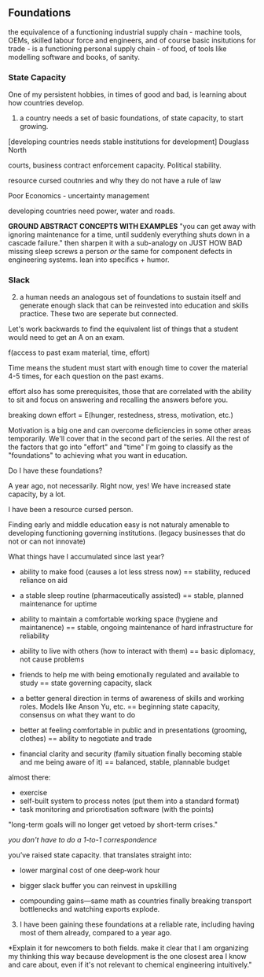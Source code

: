 ## Foundations

the equivalence of a functioning industrial supply chain - machine tools, OEMs, skilled labour force and engineers, and of course basic insitutions for trade - is a functioning personal supply chain - of food, of tools like modelling software and books, of sanity.


### State Capacity

One of my persistent hobbies, in times of good and bad, is learning about how countries develop. 

1. a country needs a set of basic foundations, of state capacity, to start growing.



[developing countries needs stable institutions for development]
Douglass North

courts, business contract enforcement capacity. Political stability.

resource cursed coutnries and why they do not have a rule of law


Poor Economics - uncertainty management

developing countries need power, water and roads.



**GROUND ABSTRACT CONCEPTS WITH EXAMPLES**
"you can get away with ignoring maintenance for a time, until suddenly everything shuts down in a cascade failure." then sharpen it with a sub-analogy on JUST HOW BAD missing sleep screws a person *or* the same for component defects in engineering systems. lean into specifics + humor.



### Slack

2. a human needs an analogous set of foundations to sustain itself and generate enough slack that can be reinvested into education and skills practice. These two are seperate but connected.


Let's work backwards to find the equivalent list of things that a student would need to get an A on an exam. 

f(access to past exam material, time, effort)

Time means the student must start with enough time to cover the material 4-5 times, for each question on the past exams.

effort also has some prerequisites, those that are correlated with the ability to sit and focus on answering and recalling the answers before you.

breaking down effort = E(hunger, restedness, stress, motivation, etc.)

Motivation is a big one and can overcome deficiencies in some other areas temporarily. We'll cover that in the second part of the series. All the rest of the factors that go into "effort" and "time" I'm going to classify as the "foundations" to achieving what you want in education.


Do I have these foundations?

A year ago, not necessarily. Right now, yes! We have increased state capacity, by a lot.






I have been a resource cursed person.



Finding early and middle education easy is not naturaly amenable to developing functioning governing institutions. (legacy businesses that do not or can not innovate)




What things have I accumulated since last year?

- ability to make food (causes a lot less stress now) == stability, reduced reliance on aid

- a stable sleep routine (pharmaceutically assisted) == stable, planned maintenance for uptime
- ability to maintain a comfortable working space (hygiene and maintanence) == stable, ongoing maintenance of hard infrastructure for reliability

- ability to live with others (how to interact with them) == basic diplomacy, not cause problems

- friends to help me with being emotionally regulated and available to study == state governing capacity, slack

- a better general direction in terms of awareness of skills and working roles. Models like Anson Yu, etc. == beginning state capacity, consensus on what they want to do

- better at feeling comfortable in public and in presentations (grooming, clothes) == ability to negotiate and trade
- financial clarity and security (family situation finally becoming stable and me being aware of it) == balanced, stable, plannable budget


almost there:
- exercise
- self-built system to process notes (put them into a standard format)
- task monitoring and priorotisation software (with the points)


"long-term goals will no longer get vetoed by short-term crises."



*you don't have to do a 1-to-1 correspondence*

you’ve raised state capacity. that translates straight into:

- lower marginal cost of one deep‑work hour

- bigger slack buffer you can reinvest in upskilling

- compounding gains—same math as countries finally breaking transport bottlenecks and watching exports explode.
    


3. I have been gaining these foundations at a reliable rate, including having most of them already, compared  to a year ago.

*Explain it for newcomers to both fields. make it clear that I am organizing my thinking this way because development is the one closest area I know and care about, even if it's not relevant to chemical engineering intuitively."










